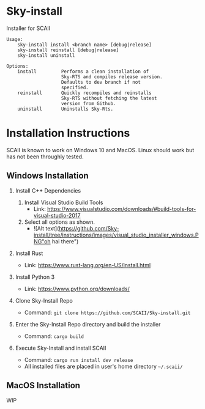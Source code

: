 # Sky-install
Installer for SCAII

```
Usage:
    sky-install install <branch name> [debug|release]
    sky-install reinstall [debug|release]
    sky-install uninstall

Options:
    install         Performs a clean installation of
                    Sky-RTS and compiles release version.
                    Defaults to dev branch if not
                    specified.
    reinstall       Quickly recompiles and reinstalls
                    Sky-RTS without fetching the latest
                    version from Github.
    uninstall       Uninstalls Sky-Rts.
```

# Installation Instructions
SCAII is known to work on Windows 10 and MacOS. Linux should work but has not been throughly tested.

## Windows Installation
1. Install C++ Dependencies
	1. Install Visual Studio Build Tools
		- Link: https://www.visualstudio.com/downloads/#build-tools-for-visual-studio-2017
	2. Select all options as shown.
		- ![Alt text](https://github.com/Sky-install/tree/instructions/images/visual_studio_installer_windows.PNG"oh hai there")

2. Install Rust
	- Link: https://www.rust-lang.org/en-US/install.html

3. Install Python 3
	- Link: https://www.python.org/downloads/

4. Clone Sky-Install Repo
	- Command: `git clone https://github.com/SCAII/Sky-install.git`

5. Enter the Sky-Install Repo directory and build the installer
	- Command: `cargo build`

6. Execute Sky-Install and install SCAII
	- Command: `cargo run install dev release`
	- All installed files are placed in user's home directory `~/.scaii/`

## MacOS Installation
WIP